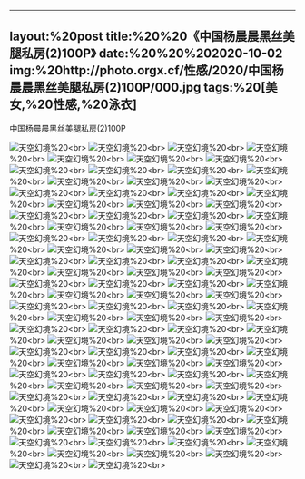 ﻿---
layout:%20post
title:%20%20《中国杨晨晨黑丝美腿私房(2)100P》
date:%20%20%202020-10-02
img:%20http://photo.orgx.cf/性感/2020/中国杨晨晨黑丝美腿私房(2)100P/000.jpg
tags:%20[美女,%20性感,%20泳衣]
---

中国杨晨晨黑丝美腿私房(2)100P



![天空幻境](http://photo.orgx.cf/性感/2020/中国杨晨晨黑丝美腿私房(2)100P/001.jpg%20''天空幻境'')%20<br>
![天空幻境](http://photo.orgx.cf/性感/2020/中国杨晨晨黑丝美腿私房(2)100P/002.jpg%20''天空幻境'')%20<br>
![天空幻境](http://photo.orgx.cf/性感/2020/中国杨晨晨黑丝美腿私房(2)100P/003.jpg%20''天空幻境'')%20<br>
![天空幻境](http://photo.orgx.cf/性感/2020/中国杨晨晨黑丝美腿私房(2)100P/004.jpg%20''天空幻境'')%20<br>
![天空幻境](http://photo.orgx.cf/性感/2020/中国杨晨晨黑丝美腿私房(2)100P/005.jpg%20''天空幻境'')%20<br>
![天空幻境](http://photo.orgx.cf/性感/2020/中国杨晨晨黑丝美腿私房(2)100P/006.jpg%20''天空幻境'')%20<br>
![天空幻境](http://photo.orgx.cf/性感/2020/中国杨晨晨黑丝美腿私房(2)100P/007.jpg%20''天空幻境'')%20<br>
![天空幻境](http://photo.orgx.cf/性感/2020/中国杨晨晨黑丝美腿私房(2)100P/008.jpg%20''天空幻境'')%20<br>
![天空幻境](http://photo.orgx.cf/性感/2020/中国杨晨晨黑丝美腿私房(2)100P/009.jpg%20''天空幻境'')%20<br>
![天空幻境](http://photo.orgx.cf/性感/2020/中国杨晨晨黑丝美腿私房(2)100P/010.jpg%20''天空幻境'')%20<br>
![天空幻境](http://photo.orgx.cf/性感/2020/中国杨晨晨黑丝美腿私房(2)100P/011.jpg%20''天空幻境'')%20<br>
![天空幻境](http://photo.orgx.cf/性感/2020/中国杨晨晨黑丝美腿私房(2)100P/012.jpg%20''天空幻境'')%20<br>
![天空幻境](http://photo.orgx.cf/性感/2020/中国杨晨晨黑丝美腿私房(2)100P/013.jpg%20''天空幻境'')%20<br>
![天空幻境](http://photo.orgx.cf/性感/2020/中国杨晨晨黑丝美腿私房(2)100P/014.jpg%20''天空幻境'')%20<br>
![天空幻境](http://photo.orgx.cf/性感/2020/中国杨晨晨黑丝美腿私房(2)100P/015.jpg%20''天空幻境'')%20<br>
![天空幻境](http://photo.orgx.cf/性感/2020/中国杨晨晨黑丝美腿私房(2)100P/016.jpg%20''天空幻境'')%20<br>
![天空幻境](http://photo.orgx.cf/性感/2020/中国杨晨晨黑丝美腿私房(2)100P/017.jpg%20''天空幻境'')%20<br>
![天空幻境](http://photo.orgx.cf/性感/2020/中国杨晨晨黑丝美腿私房(2)100P/018.jpg%20''天空幻境'')%20<br>
![天空幻境](http://photo.orgx.cf/性感/2020/中国杨晨晨黑丝美腿私房(2)100P/019.jpg%20''天空幻境'')%20<br>
![天空幻境](http://photo.orgx.cf/性感/2020/中国杨晨晨黑丝美腿私房(2)100P/020.jpg%20''天空幻境'')%20<br>
![天空幻境](http://photo.orgx.cf/性感/2020/中国杨晨晨黑丝美腿私房(2)100P/021.jpg%20''天空幻境'')%20<br>
![天空幻境](http://photo.orgx.cf/性感/2020/中国杨晨晨黑丝美腿私房(2)100P/022.jpg%20''天空幻境'')%20<br>
![天空幻境](http://photo.orgx.cf/性感/2020/中国杨晨晨黑丝美腿私房(2)100P/023.jpg%20''天空幻境'')%20<br>
![天空幻境](http://photo.orgx.cf/性感/2020/中国杨晨晨黑丝美腿私房(2)100P/024.jpg%20''天空幻境'')%20<br>
![天空幻境](http://photo.orgx.cf/性感/2020/中国杨晨晨黑丝美腿私房(2)100P/025.jpg%20''天空幻境'')%20<br>
![天空幻境](http://photo.orgx.cf/性感/2020/中国杨晨晨黑丝美腿私房(2)100P/026.jpg%20''天空幻境'')%20<br>
![天空幻境](http://photo.orgx.cf/性感/2020/中国杨晨晨黑丝美腿私房(2)100P/027.jpg%20''天空幻境'')%20<br>
![天空幻境](http://photo.orgx.cf/性感/2020/中国杨晨晨黑丝美腿私房(2)100P/028.jpg%20''天空幻境'')%20<br>
![天空幻境](http://photo.orgx.cf/性感/2020/中国杨晨晨黑丝美腿私房(2)100P/029.jpg%20''天空幻境'')%20<br>
![天空幻境](http://photo.orgx.cf/性感/2020/中国杨晨晨黑丝美腿私房(2)100P/030.jpg%20''天空幻境'')%20<br>
![天空幻境](http://photo.orgx.cf/性感/2020/中国杨晨晨黑丝美腿私房(2)100P/031.jpg%20''天空幻境'')%20<br>
![天空幻境](http://photo.orgx.cf/性感/2020/中国杨晨晨黑丝美腿私房(2)100P/032.jpg%20''天空幻境'')%20<br>
![天空幻境](http://photo.orgx.cf/性感/2020/中国杨晨晨黑丝美腿私房(2)100P/033.jpg%20''天空幻境'')%20<br>
![天空幻境](http://photo.orgx.cf/性感/2020/中国杨晨晨黑丝美腿私房(2)100P/034.jpg%20''天空幻境'')%20<br>
![天空幻境](http://photo.orgx.cf/性感/2020/中国杨晨晨黑丝美腿私房(2)100P/035.jpg%20''天空幻境'')%20<br>
![天空幻境](http://photo.orgx.cf/性感/2020/中国杨晨晨黑丝美腿私房(2)100P/036.jpg%20''天空幻境'')%20<br>
![天空幻境](http://photo.orgx.cf/性感/2020/中国杨晨晨黑丝美腿私房(2)100P/037.jpg%20''天空幻境'')%20<br>
![天空幻境](http://photo.orgx.cf/性感/2020/中国杨晨晨黑丝美腿私房(2)100P/038.jpg%20''天空幻境'')%20<br>
![天空幻境](http://photo.orgx.cf/性感/2020/中国杨晨晨黑丝美腿私房(2)100P/039.jpg%20''天空幻境'')%20<br>
![天空幻境](http://photo.orgx.cf/性感/2020/中国杨晨晨黑丝美腿私房(2)100P/040.jpg%20''天空幻境'')%20<br>
![天空幻境](http://photo.orgx.cf/性感/2020/中国杨晨晨黑丝美腿私房(2)100P/041.jpg%20''天空幻境'')%20<br>
![天空幻境](http://photo.orgx.cf/性感/2020/中国杨晨晨黑丝美腿私房(2)100P/042.jpg%20''天空幻境'')%20<br>
![天空幻境](http://photo.orgx.cf/性感/2020/中国杨晨晨黑丝美腿私房(2)100P/043.jpg%20''天空幻境'')%20<br>
![天空幻境](http://photo.orgx.cf/性感/2020/中国杨晨晨黑丝美腿私房(2)100P/044.jpg%20''天空幻境'')%20<br>
![天空幻境](http://photo.orgx.cf/性感/2020/中国杨晨晨黑丝美腿私房(2)100P/045.jpg%20''天空幻境'')%20<br>
![天空幻境](http://photo.orgx.cf/性感/2020/中国杨晨晨黑丝美腿私房(2)100P/046.jpg%20''天空幻境'')%20<br>
![天空幻境](http://photo.orgx.cf/性感/2020/中国杨晨晨黑丝美腿私房(2)100P/047.jpg%20''天空幻境'')%20<br>
![天空幻境](http://photo.orgx.cf/性感/2020/中国杨晨晨黑丝美腿私房(2)100P/048.jpg%20''天空幻境'')%20<br>
![天空幻境](http://photo.orgx.cf/性感/2020/中国杨晨晨黑丝美腿私房(2)100P/049.jpg%20''天空幻境'')%20<br>
![天空幻境](http://photo.orgx.cf/性感/2020/中国杨晨晨黑丝美腿私房(2)100P/050.jpg%20''天空幻境'')%20<br>
![天空幻境](http://photo.orgx.cf/性感/2020/中国杨晨晨黑丝美腿私房(2)100P/051.jpg%20''天空幻境'')%20<br>
![天空幻境](http://photo.orgx.cf/性感/2020/中国杨晨晨黑丝美腿私房(2)100P/052.jpg%20''天空幻境'')%20<br>
![天空幻境](http://photo.orgx.cf/性感/2020/中国杨晨晨黑丝美腿私房(2)100P/053.jpg%20''天空幻境'')%20<br>
![天空幻境](http://photo.orgx.cf/性感/2020/中国杨晨晨黑丝美腿私房(2)100P/054.jpg%20''天空幻境'')%20<br>
![天空幻境](http://photo.orgx.cf/性感/2020/中国杨晨晨黑丝美腿私房(2)100P/055.jpg%20''天空幻境'')%20<br>
![天空幻境](http://photo.orgx.cf/性感/2020/中国杨晨晨黑丝美腿私房(2)100P/056.jpg%20''天空幻境'')%20<br>
![天空幻境](http://photo.orgx.cf/性感/2020/中国杨晨晨黑丝美腿私房(2)100P/057.jpg%20''天空幻境'')%20<br>
![天空幻境](http://photo.orgx.cf/性感/2020/中国杨晨晨黑丝美腿私房(2)100P/058.jpg%20''天空幻境'')%20<br>
![天空幻境](http://photo.orgx.cf/性感/2020/中国杨晨晨黑丝美腿私房(2)100P/059.jpg%20''天空幻境'')%20<br>
![天空幻境](http://photo.orgx.cf/性感/2020/中国杨晨晨黑丝美腿私房(2)100P/060.jpg%20''天空幻境'')%20<br>
![天空幻境](http://photo.orgx.cf/性感/2020/中国杨晨晨黑丝美腿私房(2)100P/061.jpg%20''天空幻境'')%20<br>
![天空幻境](http://photo.orgx.cf/性感/2020/中国杨晨晨黑丝美腿私房(2)100P/062.jpg%20''天空幻境'')%20<br>
![天空幻境](http://photo.orgx.cf/性感/2020/中国杨晨晨黑丝美腿私房(2)100P/063.jpg%20''天空幻境'')%20<br>
![天空幻境](http://photo.orgx.cf/性感/2020/中国杨晨晨黑丝美腿私房(2)100P/064.jpg%20''天空幻境'')%20<br>
![天空幻境](http://photo.orgx.cf/性感/2020/中国杨晨晨黑丝美腿私房(2)100P/065.jpg%20''天空幻境'')%20<br>
![天空幻境](http://photo.orgx.cf/性感/2020/中国杨晨晨黑丝美腿私房(2)100P/066.jpg%20''天空幻境'')%20<br>
![天空幻境](http://photo.orgx.cf/性感/2020/中国杨晨晨黑丝美腿私房(2)100P/067.jpg%20''天空幻境'')%20<br>
![天空幻境](http://photo.orgx.cf/性感/2020/中国杨晨晨黑丝美腿私房(2)100P/068.jpg%20''天空幻境'')%20<br>
![天空幻境](http://photo.orgx.cf/性感/2020/中国杨晨晨黑丝美腿私房(2)100P/069.jpg%20''天空幻境'')%20<br>
![天空幻境](http://photo.orgx.cf/性感/2020/中国杨晨晨黑丝美腿私房(2)100P/070.jpg%20''天空幻境'')%20<br>
![天空幻境](http://photo.orgx.cf/性感/2020/中国杨晨晨黑丝美腿私房(2)100P/071.jpg%20''天空幻境'')%20<br>
![天空幻境](http://photo.orgx.cf/性感/2020/中国杨晨晨黑丝美腿私房(2)100P/072.jpg%20''天空幻境'')%20<br>
![天空幻境](http://photo.orgx.cf/性感/2020/中国杨晨晨黑丝美腿私房(2)100P/073.jpg%20''天空幻境'')%20<br>
![天空幻境](http://photo.orgx.cf/性感/2020/中国杨晨晨黑丝美腿私房(2)100P/074.jpg%20''天空幻境'')%20<br>
![天空幻境](http://photo.orgx.cf/性感/2020/中国杨晨晨黑丝美腿私房(2)100P/075.jpg%20''天空幻境'')%20<br>
![天空幻境](http://photo.orgx.cf/性感/2020/中国杨晨晨黑丝美腿私房(2)100P/076.jpg%20''天空幻境'')%20<br>
![天空幻境](http://photo.orgx.cf/性感/2020/中国杨晨晨黑丝美腿私房(2)100P/077.jpg%20''天空幻境'')%20<br>
![天空幻境](http://photo.orgx.cf/性感/2020/中国杨晨晨黑丝美腿私房(2)100P/078.jpg%20''天空幻境'')%20<br>
![天空幻境](http://photo.orgx.cf/性感/2020/中国杨晨晨黑丝美腿私房(2)100P/079.jpg%20''天空幻境'')%20<br>
![天空幻境](http://photo.orgx.cf/性感/2020/中国杨晨晨黑丝美腿私房(2)100P/080.jpg%20''天空幻境'')%20<br>
![天空幻境](http://photo.orgx.cf/性感/2020/中国杨晨晨黑丝美腿私房(2)100P/081.jpg%20''天空幻境'')%20<br>
![天空幻境](http://photo.orgx.cf/性感/2020/中国杨晨晨黑丝美腿私房(2)100P/082.jpg%20''天空幻境'')%20<br>
![天空幻境](http://photo.orgx.cf/性感/2020/中国杨晨晨黑丝美腿私房(2)100P/083.jpg%20''天空幻境'')%20<br>
![天空幻境](http://photo.orgx.cf/性感/2020/中国杨晨晨黑丝美腿私房(2)100P/084.jpg%20''天空幻境'')%20<br>
![天空幻境](http://photo.orgx.cf/性感/2020/中国杨晨晨黑丝美腿私房(2)100P/085.jpg%20''天空幻境'')%20<br>
![天空幻境](http://photo.orgx.cf/性感/2020/中国杨晨晨黑丝美腿私房(2)100P/086.jpg%20''天空幻境'')%20<br>
![天空幻境](http://photo.orgx.cf/性感/2020/中国杨晨晨黑丝美腿私房(2)100P/087.jpg%20''天空幻境'')%20<br>
![天空幻境](http://photo.orgx.cf/性感/2020/中国杨晨晨黑丝美腿私房(2)100P/088.jpg%20''天空幻境'')%20<br>
![天空幻境](http://photo.orgx.cf/性感/2020/中国杨晨晨黑丝美腿私房(2)100P/089.jpg%20''天空幻境'')%20<br>
![天空幻境](http://photo.orgx.cf/性感/2020/中国杨晨晨黑丝美腿私房(2)100P/090.jpg%20''天空幻境'')%20<br>
![天空幻境](http://photo.orgx.cf/性感/2020/中国杨晨晨黑丝美腿私房(2)100P/091.jpg%20''天空幻境'')%20<br>
![天空幻境](http://photo.orgx.cf/性感/2020/中国杨晨晨黑丝美腿私房(2)100P/092.jpg%20''天空幻境'')%20<br>
![天空幻境](http://photo.orgx.cf/性感/2020/中国杨晨晨黑丝美腿私房(2)100P/093.jpg%20''天空幻境'')%20<br>
![天空幻境](http://photo.orgx.cf/性感/2020/中国杨晨晨黑丝美腿私房(2)100P/094.jpg%20''天空幻境'')%20<br>
![天空幻境](http://photo.orgx.cf/性感/2020/中国杨晨晨黑丝美腿私房(2)100P/095.jpg%20''天空幻境'')%20<br>
![天空幻境](http://photo.orgx.cf/性感/2020/中国杨晨晨黑丝美腿私房(2)100P/096.jpg%20''天空幻境'')%20<br>
![天空幻境](http://photo.orgx.cf/性感/2020/中国杨晨晨黑丝美腿私房(2)100P/097.jpg%20''天空幻境'')%20<br>
![天空幻境](http://photo.orgx.cf/性感/2020/中国杨晨晨黑丝美腿私房(2)100P/098.jpg%20''天空幻境'')%20<br>
![天空幻境](http://photo.orgx.cf/性感/2020/中国杨晨晨黑丝美腿私房(2)100P/099.jpg%20''天空幻境'')%20<br>
![天空幻境](http://photo.orgx.cf/性感/2020/中国杨晨晨黑丝美腿私房(2)100P/100.jpg%20''天空幻境'')%20<br>